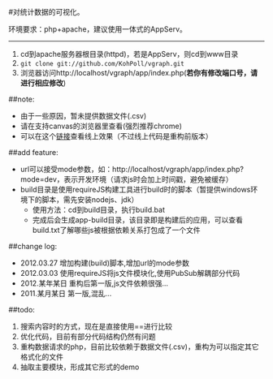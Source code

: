 #对统计数据的可视化。

环境要求：php+apache，建议使用一体式的AppServ。

---

1. cd到apache服务器根目录(httpd)，若是AppServ，则cd到www目录
2. `git clone git://github.com/KohPoll/vgraph.git`
3. 浏览器访问http://localhost/vgraph/app/index.php(**若你有修改端口号，请进行相应修改**)

##note: 
* 由于一些原因，暂未提供数据文件(.csv)
* 请在支持canvas的浏览器里查看(强烈推荐chrome)
* 可以在这个[链接](http://my.ss.sysu.edu.cn:8888/ctm/)查看线上效果（不过线上代码是重构前版本）

##add feature:
* url可以接受mode参数，如：http://localhost/vgraph/app/index.php?mode=dev，表示开发环境（请求js时会加上时间戳，避免被缓存）
* build目录是使用requireJS构建工具进行build时的脚本（暂提供windows环境下的脚本，需先安装nodejs、jdk）
  - 使用方法：cd到build目录，执行build.bat
  - 完成后会生成app-build目录，该目录即是构建后的应用，可以查看build.txt了解哪些js被根据依赖关系打包成了一个文件

##change log:
+ 2012.03.27 增加构建(build)脚本,增加url的mode参数
+ 2012.03.03 使用requireJS将js文件模块化,使用PubSub解耦部分代码
+ 2012.某年某日 重构后第一版,js文件依赖很强...
+ 2011.某月某日 第一版,混乱...

##todo:
1. 搜索内容时的方式，现在是直接使用==进行比较
2. 优化代码，目前有部分代码结构仍然有问题
3. 重构数据请求的php，目前比较依赖于数据文件(.csv)，重构为可以指定其它格式化的文件
4. 抽取主要模块，形成其它形式的demo

